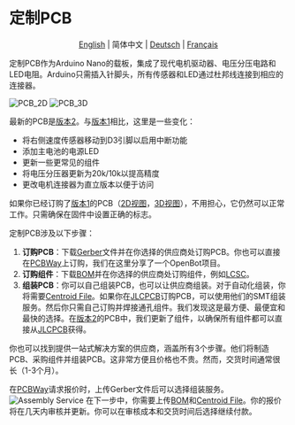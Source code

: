 # 定制PCB

<p align="center">
  <a href="README.md">English</a> |
  <span>简体中文</span> |
  <a href="README.de-DE.md">Deutsch</a> |
  <a href="README.fr-FR.md">Français</a>
</p>

定制PCB作为Arduino Nano的载板，集成了现代电机驱动器、电压分压电路和LED电阻。Arduino只需插入针脚头，所有传感器和LED通过杜邦线连接到相应的连接器。

![PCB_2D](../../../docs/images/pcb_2d_v2.png)
![PCB_3D](../../../docs/images/pcb_3d_v2.png)

最新的PCB是[版本2](v2)。与[版本1](v1)相比，这里是一些变化：

- 将右侧速度传感器移动到D3引脚以启用中断功能
- 添加主电池的电源LED
- 更新一些更常见的组件
- 将电压分压器更新为20k/10k以提高精度
- 更改电机连接器为直立版本以便于访问

如果你已经订购了[版本1](v1)的PCB（[2D视图](../../../docs/images/pcb_2d_v1.png)，[3D视图](../../../docs/images/pcb_3d_v1.png)），不用担心，它仍然可以正常工作。只需确保在固件中设置正确的标志。

定制PCB涉及以下步骤：

1) **订购PCB**：下载[Gerber](v2/gerber_v2.zip)文件并在你选择的供应商处订购PCB。你也可以直接在[PCBWay](https://www.pcbway.com/project/shareproject/OpenBot__Turning_Smartphones_into_Robots.html)上订购，我们在这里分享了一个OpenBot项目。
2) **订购组件**：下载[BOM](v2/BOM_v2.csv)并在你选择的供应商处订购组件，例如[LCSC](https://lcsc.com)。
3) **组装PCB**：你可以自己组装PCB，也可以让供应商组装。对于自动化组装，你将需要[Centroid File](v2/centroid_file_v2.csv)。如果你在[JLCPCB](https://jlcpcb.com/)订购PCB，可以使用他们的SMT组装服务。然后你只需自己订购并焊接通孔组件。我们发现这是最方便、最便宜和最快的选择。在[版本2](v2)的PCB中，我们更新了组件，以确保所有组件都可以直接从[JLCPCB](https://jlcpcb.com/)获得。

你也可以找到提供一站式解决方案的供应商，涵盖所有3个步骤。他们将制造PCB、采购组件并组装PCB。这非常方便且价格也不贵。然而，交货时间通常很长（1-3个月）。

在[PCBWay](https://www.pcbway.com/orderonline.aspx)请求报价时，上传Gerber文件后可以选择组装服务。
![Assembly Service](../../../docs/images/assembly_service.jpg)
在下一步中，你需要上传[BOM](v2/BOM_v2.csv)和[Centroid File](v2/centroid_file_v2.csv)。你的报价将在几天内审核并更新。你可以在审核成本和交货时间后选择继续付款。